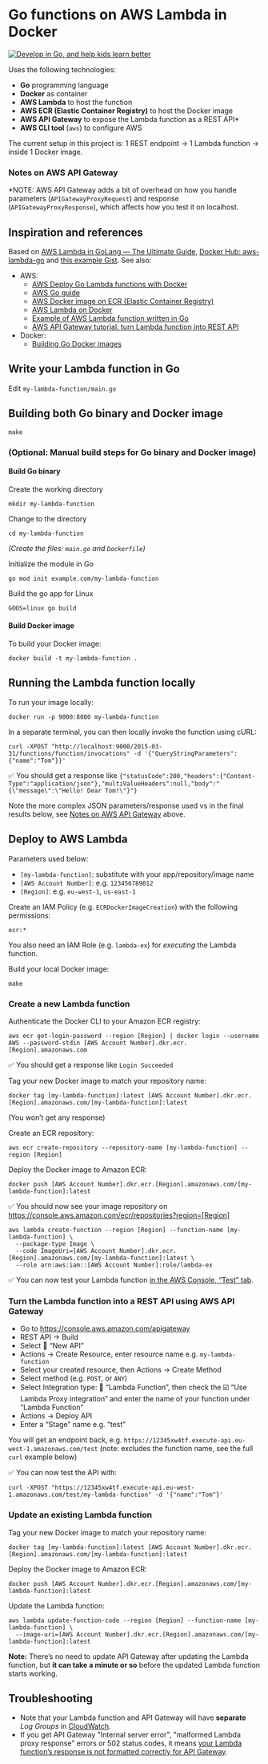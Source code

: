 # Go functions on AWS Lambda in Docker

[![Develop in Go, and help kids learn better](https://media.cdn.teamtailor.com/images/s3/teamtailor-production/gallery_picture/image_uploads/90c2c459-c30e-4f30-aea3-b7f5e47f52be/original.png)](https://jobs.binogi.com/jobs?department=Tech)

Uses the following technologies:

- **Go** programming language
- **Docker** as container
- **AWS Lambda** to host the function
- **AWS ECR (Elastic Container Registry)** to host the Docker image
- **AWS API Gateway** to expose the Lambda function as a REST API*
- **AWS CLI tool** (`aws`) to configure AWS

The current setup in this project is: 1 REST endpoint → 1 Lambda function → inside 1 Docker image.

### Notes on AWS API Gateway

*NOTE: AWS API Gateway adds a bit of overhead on how you handle parameters (`APIGatewayProxyRequest`) and response (`APIGatewayProxyResponse`), which affects how you test it on localhost.



## Inspiration and references

Based on [AWS Lambda in GoLang — The Ultimate Guide](https://www.softkraft.co/aws-lambda-in-golang/), [Docker Hub: aws-lambda-go](https://hub.docker.com/r/amazon/aws-lambda-go) and [this example Gist](https://gist.github.com/josephspurrier/05b9126279703a81122cba198df50d6f). See also:

- AWS:
	- [AWS Deploy Go Lambda functions with Docker](https://docs.aws.amazon.com/lambda/latest/dg/go-image.html)
	- [AWS Go guide](https://docs.aws.amazon.com/lambda/latest/dg/lambda-golang.html)
	- [AWS Docker image on ECR (Elastic Container Registry)](https://gallery.ecr.aws/lambda/go)
	- [AWS Lambda on Docker](https://docs.aws.amazon.com/lambda/latest/dg/configuration-images.html)
	- [Example of AWS Lambda function written in Go](https://docs.aws.amazon.com/lambda/latest/dg/golang-handler.html)
	- [AWS API Gateway tutorial: turn Lambda function into REST API](https://docs.aws.amazon.com/apigateway/latest/developerguide/api-gateway-create-api-as-simple-proxy-for-lambda.html)
- Docker:
	- [Building Go Docker images](https://docs.docker.com/language/golang/build-images/)


## Write your Lambda function in Go

Edit `my-lambda-function/main.go`


## Building both Go binary and Docker image

    make


### (Optional: Manual build steps for Go binary and Docker image)

#### Build Go binary

Create the working directory

    mkdir my-lambda-function

Change to the directory

    cd my-lambda-function

_(Create the files: `main.go` and `Dockerfile`)_

Initialize the module in Go

    go mod init example.com/my-lambda-function

Build the go app for Linux

    GOOS=linux go build

#### Build Docker image

To build your Docker image:

    docker build -t my-lambda-function .


## Running the Lambda function locally

To run your image locally:

    docker run -p 9000:8080 my-lambda-function

In a separate terminal, you can then locally invoke the function using cURL:

    curl -XPOST "http://localhost:9000/2015-03-31/functions/function/invocations" -d '{"QueryStringParameters":{"name":"Tom"}}'

✅ You should get a response like `{"statusCode":200,"headers":{"Content-Type":"application/json"},"multiValueHeaders":null,"body":"{\"message\":\"Hello! Dear Tom!\"}"}`

Note the more complex JSON parameters/response used vs in the final results below, see [Notes on AWS API Gateway](#Notes%20on%20AWS%20API%20Gateway) above.


## Deploy to AWS Lambda

Parameters used below:

- `[my-lambda-function]`: substitute with your app/repository/image name
- `[AWS Account Number]`: e.g. `123456789012`
- `[Region]`: e.g. `eu-west-1`, `us-east-1`

Create an IAM Policy (e.g. `ECRDockerImageCreation`) with the following permissions:

    ecr:*

You also need an IAM Role (e.g. `lambda-ex`) for _executing_ the Lambda function.

Build your local Docker image:

    make

### Create a new Lambda function

Authenticate the Docker CLI to your Amazon ECR registry:

    aws ecr get-login-password --region [Region] | docker login --username AWS --password-stdin [AWS Account Number].dkr.ecr.[Region].amazonaws.com

✅ You should get a response like `Login Succeeded`

Tag your new Docker image to match your repository name:

    docker tag [my-lambda-function]:latest [AWS Account Number].dkr.ecr.[Region].amazonaws.com/[my-lambda-function]:latest

(You won’t get any response)

Create an ECR repository:

    aws ecr create-repository --repository-name [my-lambda-function] --region [Region]

Deploy the Docker image to Amazon ECR:

    docker push [AWS Account Number].dkr.ecr.[Region].amazonaws.com/[my-lambda-function]:latest

✅ You should now see your image repository on https://console.aws.amazon.com/ecr/repositories?region=[Region]

    aws lambda create-function --region [Region] --function-name [my-lambda-function] \
      --package-type Image \
      --code ImageUri=[AWS Account Number].dkr.ecr.[Region].amazonaws.com/[my-lambda-function]:latest \
      --role arn:aws:iam::[AWS Account Number]:role/lambda-ex

✅ You can now test your Lambda function [in the AWS Console, “Test” tab](https://console.aws.amazon.com/lambda/home).

### Turn the Lambda function into a REST API using AWS API Gateway

- Go to https://console.aws.amazon.com/apigateway
- REST API → Build
- Select 🔘 “New API”
- Actions → Create Resource, enter resource name e.g. `my-lambda-function`
- Select your created resource, then Actions → Create Method
- Select method (e.g. `POST`, or `ANY`)
- Select Integration type: 🔘 “Lambda Function”, then check the ☑️ “Use Lambda Proxy integration” and enter the name of your function under “Lambda Function”
- Actions → Deploy API
- Enter a “Stage” name e.g. “test”

You will get an endpoint back, e.g. `https://12345xw4tf.execute-api.eu-west-1.amazonaws.com/test` (note: excludes the function name, see the full `curl` example below)

✅ You can now test the API with:

    curl -XPOST "https://12345xw4tf.execute-api.eu-west-1.amazonaws.com/test/my-lambda-function" -d '{"name":"Tom"}'

### Update an existing Lambda function

Tag your new Docker image to match your repository name:

    docker tag [my-lambda-function]:latest [AWS Account Number].dkr.ecr.[Region].amazonaws.com/[my-lambda-function]:latest

Deploy the Docker image to Amazon ECR:

    docker push [AWS Account Number].dkr.ecr.[Region].amazonaws.com/[my-lambda-function]:latest

Update the Lambda function:

    aws lambda update-function-code --region [Region] --function-name [my-lambda-function] \
      --image-uri=[AWS Account Number].dkr.ecr.[Region].amazonaws.com/[my-lambda-function]:latest

**Note:** There’s no need to update API Gateway after updating the Lambda function, but **it can take a minute or so** before the updated Lambda function starts working.


## Troubleshooting

- Note that your Lambda function and API Gateway will have **separate** *Log Groups* in [CloudWatch](https://console.aws.amazon.com/cloudwatch/home).
- If you get API Gateway "Internal server error", "malformed Lambda proxy response" errors or 502 status codes, it means [your Lambda function’s response is not formatted correctly for API Gateway](https://aws.amazon.com/premiumsupport/knowledge-center/malformed-502-api-gateway/).
